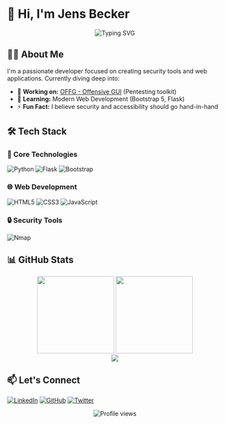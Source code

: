 # 🚀 Hi, I'm Jens Becker 

<div align="center">
  <img src="https://readme-typing-svg.demolab.com?font=Fira+Code&pause=1000&color=5D3FD3&width=435&lines=Python+Developer;Web+Security+Enthusiast;OFFG+Creator" alt="Typing SVG" />
</div>

## 👨‍💻 About Me
I'm a passionate developer focused on creating security tools and web applications. Currently diving deep into:

- 🔭 **Working on:** [OFFG - Offensive GUI](https://github.com/jensbecker-dev/OffensiveGUI) (Pentesting toolkit)
- 🌱 **Learning:** Modern Web Development (Bootstrap 5, Flask)
- ⚡ **Fun Fact:** I believe security and accessibility should go hand-in-hand

## 🛠️ Tech Stack

### 🔧 Core Technologies
![Python](https://img.shields.io/badge/Python-3776AB?style=for-the-badge&logo=python&logoColor=white)
![Flask](https://img.shields.io/badge/Flask-000000?style=for-the-badge&logo=flask&logoColor=white)
![Bootstrap](https://img.shields.io/badge/Bootstrap-7952B3?style=for-the-badge&logo=bootstrap&logoColor=white)

### 🌐 Web Development
![HTML5](https://img.shields.io/badge/HTML5-E34F26?style=for-the-badge&logo=html5&logoColor=white)
![CSS3](https://img.shields.io/badge/CSS3-1572B6?style=for-the-badge&logo=css3&logoColor=white)
![JavaScript](https://img.shields.io/badge/JavaScript-F7DF1E?style=for-the-badge&logo=javascript&logoColor=black)

### 🔒 Security Tools
![Nmap](https://img.shields.io/badge/Nmap-000000?style=for-the-badge&logo=data:image/svg+xml;base64,PHN2ZyB4bWxucz0iaHR0cDovL3d3dy53My5vcmcvMjAwMC9zdmciIHZpZXdCb3g9IjAgMCAyNCAyNCI+PHBhdGggZD0iTTEyIDBDNS4zNzMgMCAwIDUuMzczIDAgMTJzNS4zNzMgMTIgMTIgMTIgMTItNS4zNzMgMTItMTJTMTguNjI3IDAgMTIgMHoiIGZpbGw9IiNmZmYiLz48cGF0aCBkPSJNMTIgMkM2LjQ4NiAyIDIgNi40ODYgMiAxMnM0LjQ4NiAxMCAxMCAxMCAxMC00LjQ4NiAxMC0xMFMxNy41MTQgMiAxMiAyem0wIDE4Yy00LjQxMSAwLTgtMy41ODktOC04czMuNTg5LTggOC04IDggMy41ODkgOCA4LTMuNTg5IDgtOCA4eiIgZmlsbD0iIzAwMCIvPjwvc3ZnPg==)

## 📊 GitHub Stats

<div align="center">
  <img height="180em" src="https://github-readme-stats.vercel.app/api?username=jensbecker-dev&show_icons=true&theme=radical&include_all_commits=true&count_private=true" />
  <img height="180em" src="https://github-readme-stats.vercel.app/api/top-langs/?username=jensbecker-dev&layout=compact&theme=radical" />
</div>

<div align="center">
  <img src="https://github-readme-activity-graph.vercel.app/graph?username=jensbecker-dev&theme=react-dark&hide_border=true" />
</div>

## 📫 Let's Connect
[![LinkedIn](https://img.shields.io/badge/LinkedIn-0077B5?style=for-the-badge&logo=linkedin&logoColor=white)](https://www.linkedin.com/in/jensbeckernet)
[![GitHub](https://img.shields.io/badge/GitHub-181717?style=for-the-badge&logo=github&logoColor=white)](https://github.com/jensbecker-dev)
[![Twitter](https://img.shields.io/badge/Twitter-1DA1F2?style=for-the-badge&logo=twitter&logoColor=white)](https://twitter.com/yourhandle)

<div align="center">
  <img src="https://komarev.com/ghpvc/?username=jensbecker-dev&label=Profile+Views&color=blueviolet&style=flat-square" alt="Profile views" />
</div>
